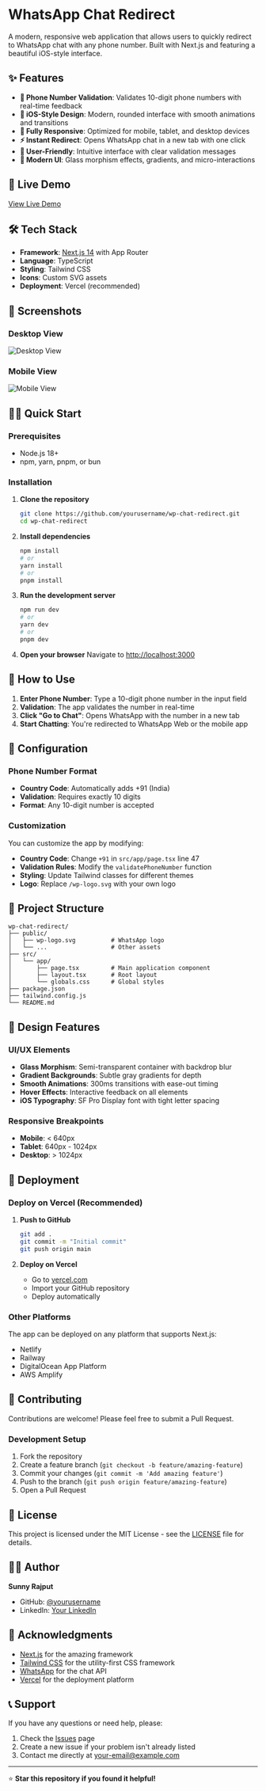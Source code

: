 # WhatsApp Chat Redirect

A modern, responsive web application that allows users to quickly redirect to WhatsApp chat with any phone number. Built with Next.js and featuring a beautiful iOS-style interface.

## ✨ Features

- **📱 Phone Number Validation**: Validates 10-digit phone numbers with real-time feedback
- **🎨 iOS-Style Design**: Modern, rounded interface with smooth animations and transitions
- **📱 Fully Responsive**: Optimized for mobile, tablet, and desktop devices
- **⚡ Instant Redirect**: Opens WhatsApp chat in a new tab with one click
- **🎯 User-Friendly**: Intuitive interface with clear validation messages
- **🌙 Modern UI**: Glass morphism effects, gradients, and micro-interactions

## 🚀 Live Demo

[View Live Demo](https://wp-chat-redirect.vercel.app/)

## 🛠️ Tech Stack

- **Framework**: [Next.js 14](https://nextjs.org/) with App Router
- **Language**: TypeScript
- **Styling**: Tailwind CSS
- **Icons**: Custom SVG assets
- **Deployment**: Vercel (recommended)

## 📱 Screenshots

### Desktop View
![Desktop View](public/screenshots/desktop.png)

### Mobile View
![Mobile View](screenshots/mobile.png)

## 🏃‍♂️ Quick Start

### Prerequisites

- Node.js 18+ 
- npm, yarn, pnpm, or bun

### Installation

1. **Clone the repository**
   ```bash
   git clone https://github.com/yourusername/wp-chat-redirect.git
   cd wp-chat-redirect
   ```

2. **Install dependencies**
   ```bash
   npm install
   # or
   yarn install
   # or
   pnpm install
   ```

3. **Run the development server**
   ```bash
   npm run dev
   # or
   yarn dev
   # or
   pnpm dev
   ```

4. **Open your browser**
   Navigate to [http://localhost:3000](http://localhost:3000)

## 📖 How to Use

1. **Enter Phone Number**: Type a 10-digit phone number in the input field
2. **Validation**: The app validates the number in real-time
3. **Click "Go to Chat"**: Opens WhatsApp with the number in a new tab
4. **Start Chatting**: You're redirected to WhatsApp Web or the mobile app

## 🔧 Configuration

### Phone Number Format
- **Country Code**: Automatically adds +91 (India)
- **Validation**: Requires exactly 10 digits
- **Format**: Any 10-digit number is accepted

### Customization

You can customize the app by modifying:

- **Country Code**: Change `+91` in `src/app/page.tsx` line 47
- **Validation Rules**: Modify the `validatePhoneNumber` function
- **Styling**: Update Tailwind classes for different themes
- **Logo**: Replace `/wp-logo.svg` with your own logo

## 📁 Project Structure

```
wp-chat-redirect/
├── public/
│   ├── wp-logo.svg          # WhatsApp logo
│   └── ...                  # Other assets
├── src/
│   └── app/
│       ├── page.tsx         # Main application component
│       ├── layout.tsx       # Root layout
│       └── globals.css      # Global styles
├── package.json
├── tailwind.config.js
└── README.md
```

## 🎨 Design Features

### UI/UX Elements
- **Glass Morphism**: Semi-transparent container with backdrop blur
- **Gradient Backgrounds**: Subtle gray gradients for depth
- **Smooth Animations**: 300ms transitions with ease-out timing
- **Hover Effects**: Interactive feedback on all elements
- **iOS Typography**: SF Pro Display font with tight letter spacing

### Responsive Breakpoints
- **Mobile**: < 640px
- **Tablet**: 640px - 1024px  
- **Desktop**: > 1024px

## 🚀 Deployment

### Deploy on Vercel (Recommended)

1. **Push to GitHub**
   ```bash
   git add .
   git commit -m "Initial commit"
   git push origin main
   ```

2. **Deploy on Vercel**
   - Go to [vercel.com](https://vercel.com)
   - Import your GitHub repository
   - Deploy automatically

### Other Platforms

The app can be deployed on any platform that supports Next.js:
- Netlify
- Railway
- DigitalOcean App Platform
- AWS Amplify

## 🤝 Contributing

Contributions are welcome! Please feel free to submit a Pull Request.

### Development Setup

1. Fork the repository
2. Create a feature branch (`git checkout -b feature/amazing-feature`)
3. Commit your changes (`git commit -m 'Add amazing feature'`)
4. Push to the branch (`git push origin feature/amazing-feature`)
5. Open a Pull Request

## 📄 License

This project is licensed under the MIT License - see the [LICENSE](LICENSE) file for details.

## 👨‍💻 Author

**Sunny Rajput**
- GitHub: [@yourusername](https://github.com/yourusername)
- LinkedIn: [Your LinkedIn](https://linkedin.com/in/yourprofile)

## 🙏 Acknowledgments

- [Next.js](https://nextjs.org/) for the amazing framework
- [Tailwind CSS](https://tailwindcss.com/) for the utility-first CSS framework
- [WhatsApp](https://whatsapp.com/) for the chat API
- [Vercel](https://vercel.com/) for the deployment platform

## 📞 Support

If you have any questions or need help, please:

1. Check the [Issues](https://github.com/yourusername/wp-chat-redirect/issues) page
2. Create a new issue if your problem isn't already listed
3. Contact me directly at your-email@example.com

---

⭐ **Star this repository if you found it helpful!**
